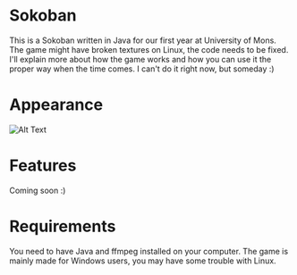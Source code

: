 # Sokoban
This is a Sokoban written in Java for our first year at University of Mons.
The game might have broken textures on Linux, the code needs to be fixed.
I'll explain more about how the game works and how you can use it the proper way when the time comes.
I can't do it right now, but someday :)

# Appearance 
![Alt Text](https://i.ibb.co/02KbkzB/ezgif-3-a2b5f14d84.gif)

# Features
Coming soon :)

# Requirements
You need to have Java and ffmpeg installed on your computer.
The game is mainly made for Windows users, you may have some trouble with Linux.
